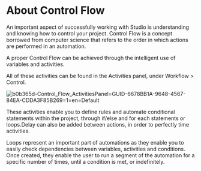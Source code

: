 ﻿# About Control Flow

An important aspect of successfully working with Studio is understanding and knowing how to
            control your project. Control Flow is a concept borrowed from computer science
            that refers to the order in which actions are performed in an automation.

A proper Control Flow can be achieved through the intelligent use of variables and activities.

All of these activities can be found in the Activities panel, under Workflow > Control.

![b0b365d-Control_Flow_ActivitiesPanel=GUID-6678BB1A-9648-4567-84EA-CDDA3F85B269=1=en=Default](/images/b0b365d-Control_Flow_ActivitiesPanel=GUID-6678BB1A-9648-4567-84EA-CDDA3F85B269=1=en=Default.png)

These activities enable you to define rules and automate conditional statements within the project, through if/else and for each statements or loops.Delay can also be added between actions, in order to perfectly time activities.

Loops represent an important part of automations as they enable you to easily check dependencies between variables, activities and conditions. Once created, they enable the user to run a segment of the automation for a specific number of times, until a condition is met, or indefinitely.

